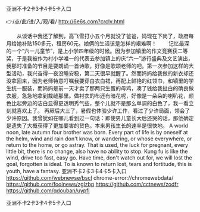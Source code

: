 
亚洲不卡2卡3卡4卡5卡入口




👉/点/此/进/入/观/看/ http://6e6s.com?crclv.html




　　从谈话中我还了解到，高飞雪打小五个月就没了爸爸，妈现在下岗了，政府每月给她补贴150多元，租房60元。娘俩的生活该是怎样的艰难啊！
　　记忆最深的一个“六一儿童节”，是上小学四年级的时候。因为参加镇里的作文竞赛获二等奖，于是我被作为村小学唯一的代表去参加镇上的庆“六一”游行盛典及文艺演出，我那时准备的节目是要朗诵一首诗歌，好像是歌颂老师的吧。第一次参加这样的大型活动，我兴奋得一夜没睡安稳，第二天很早就醒了。然而妈妈给我做的新衣却还没拿回来，因为老师特意叮嘱我要穿白衣白裙，再配上鲜艳的红领巾，和镇里的学生统一服装，而妈妈是前一天才卖了那两只生蛋的母鸡，凑了钱给我扯白的确良做衣服，急急地拿到裁缝那里。做衬衣的布还有暗花呢，好像是一朵朵的喇叭花，颜色比起旁边的洁白显得更透明秀气些，整个儿就不是那么单调的白色了，我一看立刻就喜欢上了。
再厥后大三了，暑假也体验少许工作，看过了少许局面，领会了少许原因。我曾犹如在哪儿看到过一句话：即使男儿童长大后还哭的话，那他确定是遗失了大概获得了更加要害的货色。本来男孩生长的速率是很快地。
A world noon, late autumn four brother was born.
Every part of life is by oneself at the helm, wind and rain don't know, or wandering, or whose everywhere, or return to the home, or go astray.
That is used, the luck for pregnant, every little bit, there is no change, also have no ability to stop.
Kung fu is like the wind, drive too fast, easy go.
Have time, don't watch out for, we will lost the goal, forgotten is ideal.
To is known to return lost, tears and fortitude, this is youth, have a fantasy.
亚洲不卡2卡3卡4卡5卡入口 https://github.com/webnewse/bscl
chrome-error://chromewebdata/
https://github.com/foolnews/zglzbp
https://github.com/cctnews/zodfr
https://github.com/qdouban/uypfi





亚洲不卡2卡3卡4卡5卡入口
